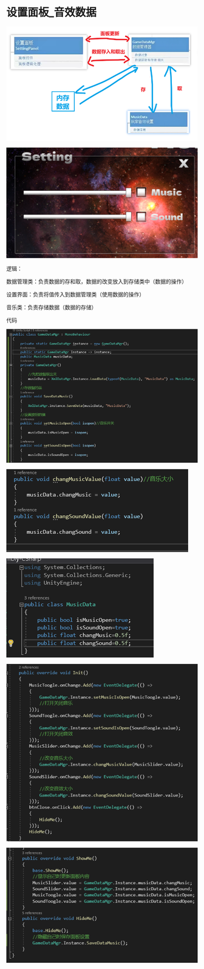 # 设置面板_音效数据

![665db187927c515f3203cb52374911e9.png](image/665db187927c515f3203cb52374911e9.png)

![2748d3826356ceae602e531ebecdde58.png](image/2748d3826356ceae602e531ebecdde58.png)

逻辑：

数据管理类：负责数据的存和取，数据的改变放入到存储类中（数据的操作）

设置界面：负责将值传入到数据管理类（使用数据的操作）

音乐类：负责存储数据（数据的存储）

代码

![3be268095597de6a2843432b86830f63.png](image/3be268095597de6a2843432b86830f63.png)

![09830f9f5c59634db6034db660c9632c.png](image/09830f9f5c59634db6034db660c9632c.png)

![ebf27288b25cd5e486be675744e3b788.png](image/ebf27288b25cd5e486be675744e3b788.png)

![4b83dcc6a03c787e44dd24e92a14a7c1.png](image/4b83dcc6a03c787e44dd24e92a14a7c1.png)

![a183414a75691e89aba0b0a04d79d3aa.png](image/a183414a75691e89aba0b0a04d79d3aa.png)

